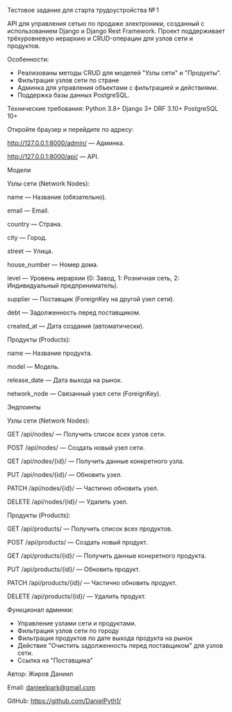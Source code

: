 Тестовое задание для старта трудоустройства № 1


API для управления сетью по продаже электроники, созданный с использованием Django и Django Rest Framework. 
Проект поддерживает трёхуровневую иерархию и CRUD-операции для узлов сети и продуктов.


Особенности:
- Реализованы методы CRUD для моделей "Узлы сети" и "Продукты".
- Фильтрация узлов сети по стране
- Админка для управления объектами с фильтрацией и действиями.
- Поддержка базы данных PostgreSQL.


Технические требования:
Python 3.8+
Django 3+
DRF 3.10+
PostgreSQL 10+


Откройте браузер и перейдите по адресу:


http://127.0.0.1:8000/admin/ — Админка.


http://127.0.0.1:8000/api/ — API.



Модели


Узлы сети (Network Nodes):

name — Название (обязательно).

email — Email.

country — Страна.

city — Город.

street — Улица.

house_number — Номер дома.

level — Уровень иерархии (0: Завод, 1: Розничная сеть, 2: Индивидуальный предприниматель).

supplier — Поставщик (ForeignKey на другой узел сети).

debt — Задолженность перед поставщиком.

created_at — Дата создания (автоматически).



Продукты (Products):

name — Название продукта.

model — Модель.

release_date — Дата выхода на рынок.

network_node — Связанный узел сети (ForeignKey).




Эндпоинты


Узлы сети (Network Nodes):

GET /api/nodes/ — Получить список всех узлов сети.

POST /api/nodes/ — Создать новый узел сети.

GET /api/nodes/{id}/ — Получить данные конкретного узла.

PUT /api/nodes/{id}/ — Обновить узел.

PATCH /api/nodes/{id}/ — Частично обновить узел.

DELETE /api/nodes/{id}/ — Удалить узел.



Продукты (Products):

GET /api/products/ — Получить список всех продуктов.

POST /api/products/ — Создать новый продукт.

GET /api/products/{id}/ — Получить данные конкретного продукта.

PUT /api/products/{id}/ — Обновить продукт.

PATCH /api/products/{id}/ — Частично обновить продукт.

DELETE /api/products/{id}/ — Удалить продукт.



Функционал админки:
- Управление узлами сети и продуктами.
- Фильтрация узлов сети по городу
- Фильтрация продуктов по дате выхода продукта на рынок
- Действие "Очистить задолженность перед поставщиком" для узлов сети.
- Ссылка на "Поставщика"
  

Автор: Жиров Даниил

Email: danieelpark@gmail.com

GitHub: https://github.com/DanielPyth1/
